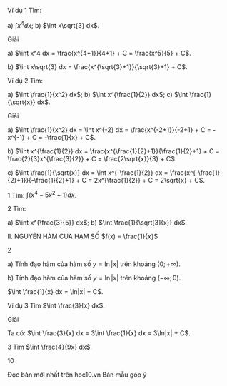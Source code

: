 Ví dụ 1 Tìm:

a) $\int x^4 dx$;    b) $\int x\sqrt{3} dx$.

Giải

a) $\int x^4 dx = \frac{x^{4+1}}{4+1} + C = \frac{x^5}{5} + C$.

b) $\int x\sqrt{3} dx = \frac{x^{\sqrt{3}+1}}{\sqrt{3}+1} + C$.

Ví dụ 2 Tìm:

a) $\int \frac{1}{x^2} dx$;    b) $\int x^{\frac{1}{2}} dx$;    c) $\int \frac{1}{\sqrt{x}} dx$.

Giải

a) $\int \frac{1}{x^2} dx = \int x^{-2} dx = \frac{x^{-2+1}}{-2+1} + C = -x^{-1} + C = -\frac{1}{x} + C$.

b) $\int x^{\frac{1}{2}} dx = \frac{x^{\frac{1}{2}+1}}{\frac{1}{2}+1} + C = \frac{2}{3}x^{\frac{3}{2}} + C = \frac{2\sqrt{x}}{3} + C$.

c) $\int \frac{1}{\sqrt{x}} dx = \int x^{-\frac{1}{2}} dx = \frac{x^{-\frac{1}{2}+1}}{-\frac{1}{2}+1} + C = 2x^{\frac{1}{2}} + C = 2\sqrt{x} + C$.

1 Tìm: $\int (x^4 - 5x^2 + 1)dx$.

2 Tìm:

a) $\int x^{\frac{3}{5}} dx$;    b) $\int \frac{1}{\sqrt[3]{x}} dx$.

II. NGUYÊN HÀM CỦA HÀM SỐ $f(x) = \frac{1}{x}$

2 

a) Tính đạo hàm của hàm số $y = \ln|x|$ trên khoảng $(0; +\infty)$.

b) Tính đạo hàm của hàm số $y = \ln|x|$ trên khoảng $(-\infty; 0)$.

$\int \frac{1}{x} dx = \ln|x| + C$.

Ví dụ 3 Tìm $\int \frac{3}{x} dx$.

Giải

Ta có: $\int \frac{3}{x} dx = 3\int \frac{1}{x} dx = 3\ln|x| + C$.

3 Tìm $\int \frac{4}{9x} dx$.

10

Đọc bản mới nhất trên hoc10.vn                                                                                                                Bản mẫu góp ý
